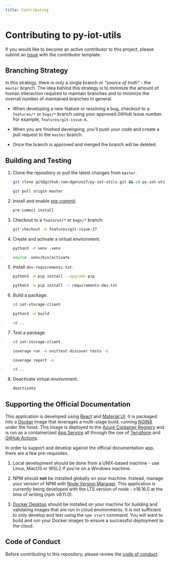 ```yaml
---
title: Contributing
---
```


# Contributing to py-iot-utils

If you would like to become an active contributor to this project, please submit an [issue](https://github.com/dgonzo27/py-iot-utils/issues) with the _contributor_ template.

## Branching Strategy

In this strategy, there is only a single branch or _"source of truth"_ - the `master` branch. The idea behind this strategy is to minimize the amount of human interaction required to maintain branches and to minimize the overrall number of maintained branches in general.

- When developing a new feature or resolving a bug, checkout to a `features/*` or `bugs/*` branch using your approved GitHub issue number. For example, `features/git-issue-6`.

- When you are finished developing, you'll push your code and create a pull request to the `master` branch.

- Once the branch is approved and merged the branch will be deleted.

## Building and Testing

1. Clone the repository or pull the latest changes from `master`.

   ```sh
   git clone git@github.com:dgonzo27/py-iot-utils.git && cd py-iot-utils

   git pull origin master
   ```

2. Install and enable [pre-commit](https://pre-commit.com).

   ```sh
   pre-commit install
   ```

3. Checkout to a `features/*` or `bugs/*` branch.

   ```sh
   git checkout -b features/git-issue-27
   ```

4. Create and activate a virtual environment.

   ```sh
   python3 -m venv .venv

   source .venv/bin/activate
   ```

5. Install `dev-requirements.txt`.

   ```sh
   python3 -m pip install --upgrade pip

   python3 -m pip install -r requirements-dev.txt
   ```

6. Build a package.

   ```sh
   cd iot-storage-client

   python3 -m build

   cd ..
   ```

7. Test a package.

   ```sh
   cd iot-storage-client

   coverage run -m unittest discover tests -b

   coverage report -m

   cd ..
   ```

8. Deactivate virtual environment.

   ```sh
   deactivate
   ```

## Supporting the Official Documentation

This application is developed using [React](https://reactjs.org) and [Material UI](https://mui.com/material-ui/). It is packaged into a [Docker](https://www.docker.com) image that leverages a multi-stage build, running [NGINX](https://nginx.org) under the hood. This image is deployed to the [Azure Container Registry](https://docs.microsoft.com/en-us/azure/container-registry/) and is run as a containerized [App Service](https://docs.microsoft.com/en-us/azure/app-service/overview) all through the use of [Terraform](https://www.terraform.io) and [GitHub Actions](https://github.com/features/actions).

In order to support and develop against the official documentation app, there are a few pre-requisites.

1. Local development should be done from a UNIX-based machine - use Linux, MacOS or WSL2 if you're on a Windows machine.

2. NPM should **not** be installed globally on your machine. Instead, manage your version of NPM with [Node Version Manager](https://github.com/nvm-sh/nvm). This application is currently being developed with the LTS version of node - v16.16.0 at the time of writing (npm v8.11.0).

3. [Docker Desktop](https://www.docker.com/products/docker-desktop/) should be installed on your machine for building and validating images that are run in cloud environments. It is not sufficient to only develop and test using the `npm start` command. You will want to build and run your Docker images to ensure a successful deployment to the cloud.

## Code of Conduct

Before contributing to this repository, please review the [code of conduct](./CODE_OF_CONDUCT.md).
